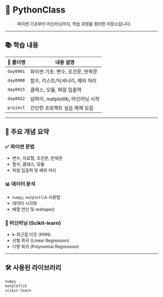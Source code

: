# 🐍 PythonClass

> **파이썬 기초부터 머신러닝까지, 학습 과정을 정리한 저장소입니다.**

---

## 📚 학습 내용

| 📁 폴더명 | 내용 설명 |
|----------|-----------|
| `day0901` | 파이썬 기초: 변수, 조건문, 반복문 |
| `day0908` | 함수, 리스트/딕셔너리, 예외 처리 |
| `day0915` | 클래스, 모듈, 파일 입출력 |
| `day0922` | 넘파이, matplotlib, 머신러닝 시작 |
| `project` | 간단한 프로젝트 실습 예제 모음 |

---

## 🧠 주요 개념 요약

### ✅ 파이썬 문법
- 변수, 자료형, 조건문, 반복문
- 함수, 클래스, 모듈
- 파일 입출력 및 예외 처리

### 📊 데이터 분석
- `numpy`, `matplotlib` 사용법
- 데이터 시각화
- 배열 연산 및 reshape()

### 🤖 머신러닝 (Scikit-learn)
- k-최근접 이웃 (KNN)
- 선형 회귀 (Linear Regression)
- 다항 회귀 (Polynomial Regression)

---

## 🛠 사용된 라이브러리

```bash
numpy
matplotlib
scikit-learn
